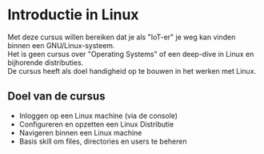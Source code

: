 # Introductie in Linux

Met deze cursus willen bereiken dat je als "IoT-er" je weg kan vinden binnen een GNU/Linux-systeem.  
Het is geen cursus over "Operating Systems" of een deep-dive in Linux en bijhorende distributies.  
De cursus heeft als doel handigheid op te bouwen in het werken met Linux.

## Doel van de cursus

* Inloggen op een Linux machine (via de console)
* Configureren en opzetten een Linux Distributie
* Navigeren binnen een Linux machine
* Basis skill om files, directories en users te beheren